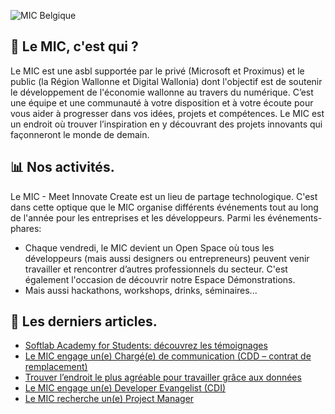 ![MIC Belgique](https://cdn.discordapp.com/attachments/988803921634021466/997492237783007292/Capture_decran_2022-04-26_135503.png)

## 💫 Le MIC, c'est qui ?
Le MIC est une asbl supportée par le privé (Microsoft et Proximus) et le public (la Région Wallonne et Digital Wallonia) dont l'objectif est de soutenir le développement de l'économie wallonne au travers du numérique.
C’est une équipe et une communauté à votre disposition et à votre écoute pour vous aider à progresser dans vos idées, projets et compétences. Le MIC est un endroit où trouver l’inspiration en y découvrant des projets innovants qui façonneront le monde de demain.

## 📊 Nos activités.
Le MIC - Meet Innovate Create est un lieu de partage technologique. C'est dans cette optique que le MIC organise différents événements tout au long de l'année pour les entreprises et les développeurs.
Parmi les événements-phares:
- Chaque vendredi, le MIC devient un Open Space où tous les développeurs (mais aussi designers ou entrepreneurs) peuvent venir travailler et rencontrer d’autres professionnels du secteur. C'est également l'occasion de découvrir notre Espace Démonstrations.
- Mais aussi hackathons, workshops, drinks, séminaires...

## 📕 Les derniers articles.
<!--START_SECTION:feed-->
  * [Softlab Academy for Students: découvrez les témoignages](https:&#x2F;&#x2F;www.mic-belgique.be&#x2F;blog&#x2F;articles&#x2F;softlab-academy-students&#x2F;)
  * [Le MIC engage un(e) Chargé(e) de communication (CDD – contrat de remplacement)](https:&#x2F;&#x2F;www.mic-belgique.be&#x2F;blog&#x2F;articles&#x2F;le-mic-engage-une-charge-de-communication-cdd-contrat-de-remplacement&#x2F;)
  * [Trouver l’endroit le plus agréable pour travailler grâce aux données](https:&#x2F;&#x2F;www.mic-belgique.be&#x2F;blog&#x2F;articles&#x2F;trouver-l-endroit-le-plus-agreable-pour-travailler-grace-aux-donnees&#x2F;)
  * [Le MIC engage un(e) Developer Evangelist (CDI)](https:&#x2F;&#x2F;www.mic-belgique.be&#x2F;blog&#x2F;articles&#x2F;le-mic-recherche-une-developer-evangelist&#x2F;)
  * [Le MIC recherche un(e) Project Manager](https:&#x2F;&#x2F;www.mic-belgique.be&#x2F;blog&#x2F;articles&#x2F;le-mic-recherche-une-project-manager&#x2F;)
<!--END_SECTION:feed-->

